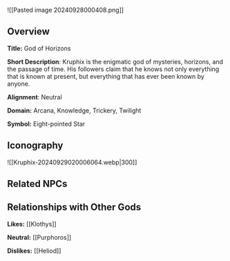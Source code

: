 ![[Pasted image 20240928000408.png]]
## Overview 

**Title:** God of Horizons

**Short Description**: Kruphix is the enigmatic god of mysteries, horizons, and the passage of time. His followers claim that he knows not only everything that is known at present, but everything that has ever been known by anyone.

**Alignment**: Neutral

**Domain:** Arcana, Knowledge, Trickery, Twilight

**Symbol:** Eight-pointed Star

## Iconography 
![[Kruphix-20240929020006064.webp|300]]

## Related NPCs



## Relationships with Other Gods

**Likes:** [[Klothys]]

**Neutral:** [[Purphoros]]

**Dislikes:** [[Heliod]]
